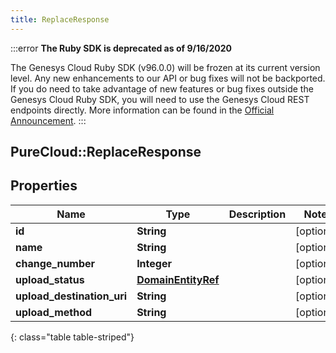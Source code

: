 ```yaml
---
title: ReplaceResponse
---
```


:::error
**The Ruby SDK is deprecated as of 9/16/2020**

The Genesys Cloud Ruby SDK (v96.0.0) will be frozen at its current version level. Any new enhancements to our API or bug fixes will not be backported. If you do need to take advantage of new features or bug fixes outside the Genesys Cloud Ruby SDK, you will need to use the Genesys Cloud REST endpoints directly. More information can be found in the [Official Announcement](https://developer.mypurecloud.com/forum/t/announcement-genesys-cloud-ruby-sdk-end-of-life/8850).
:::


## PureCloud::ReplaceResponse

## Properties

|Name | Type | Description | Notes|
|------------ | ------------- | ------------- | -------------|
| **id** | **String** |  | [optional] |
| **name** | **String** |  | [optional] |
| **change_number** | **Integer** |  | [optional] |
| **upload_status** | [**DomainEntityRef**](DomainEntityRef.html) |  | [optional] |
| **upload_destination_uri** | **String** |  | [optional] |
| **upload_method** | **String** |  | [optional] |
{: class="table table-striped"}



